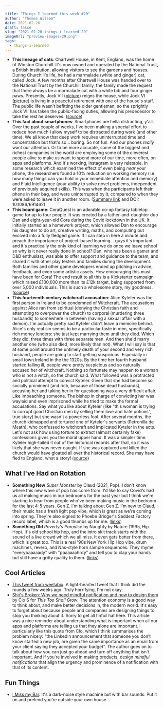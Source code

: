 ```yaml
---

title: "Things I learned this week #29"
author: "Thomas Wilson"
date: 2021-02-26
draft: false
slug: "2021-02-26-things-i-learned-29"
imageUrl: "preview-images/29.png"
tags:
  - things-i-learned
---
```


- **This lineage of cats**: Chartwell House, in Kent, England, was the home of Winston Churchill. It's now owned and operated by the National Trust, a British institution, allowing visitors to see the gardens and houses. During Churchill's life, he had a marmalade (white and ginger) cat, called Jock. A few months after Chartwell House was handed over to the National Trust by the Churchill family, the family made the request that there always be a marmalade cat with a white bib and four ginger paws. Presently, Jock VII ([picture](https://nt.global.ssl.fastly.net/images/1431875523698-8.jpg&crop=16:7)) reigns the house, while Jock VI ([picture](https://nt.global.ssl.fastly.net/images/1431772588870-jock-on-steps-website-size.jpg&crop=16:7)) is living in a peaceful retirement with one of the house's staff. The public life wasn't befitting the older gentleman, so the sprightly Jock VII has taken the public-facing duties, allowing his predecessor to take the rest he deserves. ([source](https://www.nationaltrust.org.uk/chartwell/features/jock-vii-of-chartwell))
- **This fact about smartphones**: Smartphones are hella distracting, y'all. Over the past couple of weeks, I've been making a special effort to reduce how much I allow myself to be distracted during work (and other time). We all know that deep work requires uninterrupted time and concentration but that's so... boring. So not fun. And our phones _really_ want our attention. Or to be more accurate, some of the biggest and richest companies in the world are employing some of the cleverest people alive to make us want to spend more of our time, more often, on apps and platforms. And it's working, Instagram is very relatable. In some research which examined the effect of even being _near_ your phone, the researchers found a 10% reduction on working memory (i.e. how many things can you hold in your immediate attention and memory) and Fluid Intelligence (your ability to solve novel problems, independent of previously acquired skills). This was when the participants left their phone in their bag, and were uninterrupted by it, compared to when they were asked to leave it in another room. ([Summary link](https://www.sciencedaily.com/releases/2017/06/170623133039.htm) and DOI: 10.1086/691462)
- **This board game**: CoraQuest is an adorable co-op fantasy tabletop game for up to four people. It was created by a father-and-daughter duo Dan and eight-year-old Cora during the Covid lockdown in the UK. It initially started as a homework project, which allowed Dan to encourage his daughter to do art, creative writing, maths, and computing but evolved into a fully fledged game. If I can step in here a minute and preach the importance of project-based learning... guys it's important and it's practically the only kind of learning we do once we leave school so why is it never really done in school? Dan, who has been a gamer and D&D enthusiast, was able to offer support and guidance to the team, and shared it with other play testers and families during the development. Both families and other game developers ended up pitching in advice, feedback, and even some artistic assets. How encouraging this must have been for Cora! The end result to all this is a Kickstarter campaign which raised £130,000 more than its £12k target, being supported from over 5,000 individuals. This is such a wholesome story, my goodness. ([source](https://www.dicebreaker.com/games/coraquest/news/coraquest-board-game-kickstarter))
- **This fourteenth century witchcraft accusation**: Alice Kyteler was the first person in Ireland to be condemned of Witchcraft. The accusations against Alice ran from spiritual (denying the Christian faith and attempting to overpower the church) to corporal (murdering three husbands) to somewhere in between (having a sexual affair with a demon). I'm actually pretty sad Kyteler didn't leave a memoire behind. Alice's only real sin seems to be a particular taste in men, specifically rich money lenders: she just kept marrying them until they died. Which they did, three times with three separate men. And then she'd marry another one (who also died, more likely than not). What I will say is that at some point around the untimely death of your second and very rich husband, people are going to start getting suspicious. Especially in small town Ireland in the the 1320s. By the time her fourth husband started falling ill, people were pretty suspicious and so naturally accused her of witchcraft. Nothing so fortunate may happen to a woman who is not a witch, so the church said. What followed was a protracted and political attempt to convict Kyteler. Given that she had become so socially prominent (and rich, because of those dead husbands), accusing her and taking her in for questioning was a very difficult affair. Like impeaching someone. The bishop in charge of convicting her was waylaid and even imprisoned while he tried to make the formal accusations. Say what you like about Kyteler (like "this woman is trying to corrupt good Christian men by selling them love and hate potions", true story) but she wasn't a powerless fool. After several months, the church kidnapped and tortured one of Kyteler's servants (Petronilla de Meath), who confessed to witchcraft and implicated Kyteler in the acts. Let's not ask how using torture to extract (almost certainly fake) confessions gives you the moral upper hand. It was a simpler time. Kyteler high-tailed it out of the historical records after that, so it was likely that she was never caught. If she was captured and killed the church would have gloated all over the historical record. She may have fled to England, what a story! ([source](https://en.wikipedia.org/wiki/Alice_Kyteler))

## What I've Had on Rotation

- **Something New** _Super Monster_ by Claud (2021, Pop). I don't know where this new wave of pop has come from. I'd like to say Covid's had us all making music in our bedrooms for the past year but I think we're starting to hear from people who've been making music in the bedroom for the last 4-5 years. Gen Z. I'm talking about Gen Z. I'm new to Claud, their music has a fresh light pop vibe, which is great as we're coming into spring. They're also signed to Phoebe Bridger's Saddest Factory record label, which is a good thumbs up for me. ([links](https://songwhip.com/claud-3/super-monster))
- **Something Old** _Poverty's Paradise_ by Naughty by Nature (1995, Hip Hop). It's old school hip hop, and the intro skit track starts with the sound of a live crowd which we all miss. It even gets better from there, which is great too. This is a real '90s New York Hip Hop vibe, drum machines, reverb, and Nas-style horn sample sequences. They rhyme "everybaaaaady" with "paaaaaahrdy" and tell you to clap your hands but still have a gritty quality to them. ([links](https://songwhip.com/naughty-by-nature/povertys-paradise))

## Cool Articles

- [This tweet from weetabix](https://twitter.com/weetabix/status/1359074254789165059?s=20). A light-hearted tweet that I think did the rounds a few weeks ago. Truly horrifying, I'm not okay.
- [Shit's Broken: Why we need mindful notification and how to design them](https://thistooshallgrow.com/blog/mindful-notifications/) by Clo S for _This Too Shall Grow_. The attention economy is a good way to think about, and make better decisions in, the modern world. It's easy to forget about because people and companies are designing things to stop you thinking about it. Sorry to get all tinfoil hat here. This article was a nice reminder about understanding what is important when all our apps and platforms are telling us that they alone are important. I particularly like this quote from Clo, which I think summarises the problem nicely: "the LinkedIn announcement that someone you don’t know started a new job, are given the same importance as an email from your client saying they accepted your budget". The author goes on to talk about how you can just go ahead and turn off anything that isn't important. And if you're involved in making products, design _mindful notifications_ that align the urgency and prominence of a notification with that of its content.

## Fun Things

- [I Miss my Bar](http://imissmybar.com/?utm_source=densediscovery&utm_medium=email&utm_campaign=newsletter-issue-126). It's a dark-noise style machine but with bar sounds. Put it on and pretend you're outside your own house.
